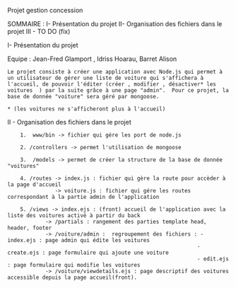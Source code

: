 Projet gestion concession 

SOMMAIRE :
I- Présentation du projet
II- Organisation des fichiers dans le projet
III - TO DO (fix) 

I- Présentation du projet

Equipe : Jean-Fred Glamport , Idriss Hoarau, Barret Alison 

    Le projet consiste à créer une application avec Node.js qui permet à un utilisateur de gérer une liste de voiture qui s'affichera à l'accueil, de pouvoir l'éditer (créer , modifier , désactiver* les voitures  ) par la suite grâce à une page "admin".  Pour ce projet, la base de donnée "voiture" sera géré par mongoose.

    * (les voitures ne s'afficheront plus à l'accueil)

II - Organisation des fichiers dans le projet

        1.  www/bin -> fichier qui gére les port de node.js
        
        2. /controllers -> permet l'utilisation de mongoose
        
        3.  /models -> permet de créer la structure de la base de donnée "voitures"

        4. /routes -> index.js : fichier qui gère la route pour accèder à la page d'accueil
                   -> voiture.js : fichier qui gére les routes correspondant à la partie admin de l'application
        
        5. /views -> index.ejs : (front) accueil de l'application avec la liste des voitures activé à partir du back
                -> /partials : rangement des parties template head, header, footer
                -> /voiture/admin :  regroupement des fichiers : - index.ejs : page admin qui édite les voitures 
                                                                - create.ejs : page formulaire qui ajoute une voiture
                                                                - edit.ejs : page formulaire qui modifie les voitures
                -> /voiture/viewdetails.ejs : page descriptif des voitures accessible depuis la page accueil(front).


                                
                                                               